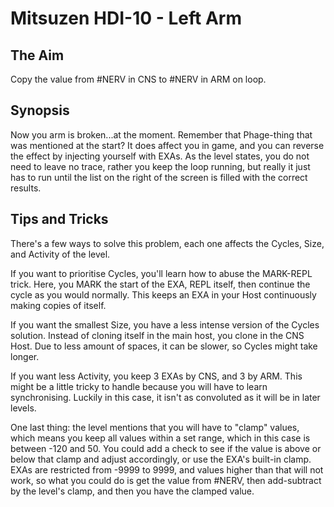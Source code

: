 # Mitsuzen HDI-10 - Left Arm

## The Aim
Copy the value from #NERV in CNS to #NERV in ARM on loop.

## Synopsis
Now you arm is broken...at the moment. Remember that Phage-thing that was mentioned at the start? It does affect you in game, and you can reverse the effect by injecting yourself with EXAs. As the level states, you do not need to leave no trace, rather you keep the loop running, but really it just has to run until the list on the right of the screen is filled with the correct results.

## Tips and Tricks
There's a few ways to solve this problem, each one affects the Cycles, Size, and Activity of the level.

If you want to prioritise Cycles, you'll learn how to abuse the MARK-REPL trick. Here, you MARK the start of the EXA, REPL itself, then continue the cycle as you would normally. This keeps an EXA in your Host continuously making copies of itself.

If you want the smallest Size, you have a less intense version of the Cycles solution. Instead of cloning itself in the main host, you clone in the CNS Host. Due to less amount of spaces, it can be slower, so Cycles might take longer.

If you want less Activity, you keep 3 EXAs by CNS, and 3 by ARM. This might be a little tricky to handle because you will have to learn synchronising. Luckily in this case, it isn't as convoluted as it will be in later levels. 

One last thing: the level mentions that you will have to "clamp" values, which means you keep all values within a set range, which in this case is between -120 and 50. You could add a check to see if the value is above or below that clamp and adjust accordingly, or use the EXA's built-in clamp. EXAs are restricted from -9999 to 9999, and values higher than that will not work, so what you could do is get the value from #NERV, then add-subtract by the level's clamp, and then you have the clamped value.